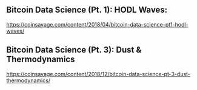 ## Bitcoin Data Science (Pt. 1): HODL Waves:

https://coinsavage.com/content/2018/04/bitcoin-data-science-pt1-hodl-waves/

## Bitcoin Data Science (Pt. 3): Dust & Thermodynamics

https://coinsavage.com/content/2018/12/bitcoin-data-science-pt-3-dust-thermodynamics/
